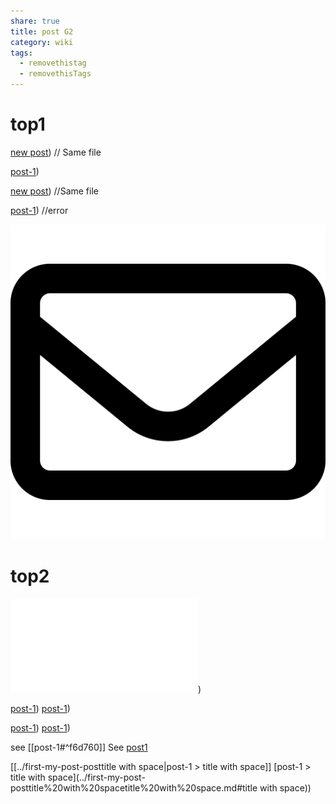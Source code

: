 ```yaml
---
share: true
title: post G2
category: wiki
tags:
  - removethistag
  - removethisTags
---
```




# top1
[new post](post-G2.md)) // Same file

[post-1](../first-my-post-post.md))

[new post](post-G2.md)) //Same file

[post-1]([post-1](../first-my-post-post).md)) //error

![pic200](../../../assets/image/pic-1.svg)

# top2

![post-1](../first-my-post-postsoft1.md#soft1))



[post-1]([post-1](../first-my-post-postsoft1)soft1.md#soft1))
[post-1](../first-my-post-postsoft2.md#soft2))

[post-1]([post-1]([post-1](../first-my-post-postsoft1)soft1)soft1.md#soft1))
[post-1]([post-1](../first-my-post-postsoft2)soft2.md#soft2))

see [[post-1#^f6d760]]
See [post1](post-1#^f6d760)

[[../first-my-post-posttitle with space|post-1 > title with space]]
[post-1 > title with space](../first-my-post-posttitle%20with%20spacetitle%20with%20space.md#title with space))